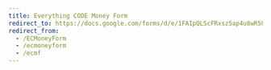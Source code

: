 ```yaml
---
title: Everything CODE Money Form
redirect_to: https://docs.google.com/forms/d/e/1FAIpQLScFRxsz5ap4u8wR58DFa4tPGN8V6zzGqVugDr309qMtqGUjlg/formResponse
redirect_from: 
  - /ECMoneyForm
  - /ecmoneyform
  - /ecmf
---
```

